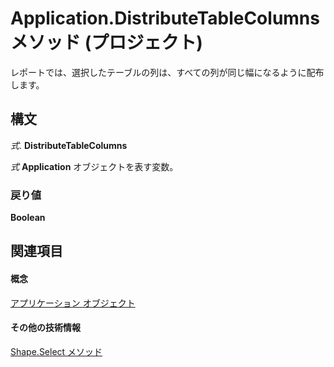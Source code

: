 
# Application.DistributeTableColumns メソッド (プロジェクト)
レポートでは、選択したテーブルの列は、すべての列が同じ幅になるように配布します。

## 構文

 _式_. **DistributeTableColumns**

 _式_ **Application** オブジェクトを表す変数。


### 戻り値

 **Boolean**


## 関連項目


#### 概念


[アプリケーション オブジェクト](8eb91712-7784-a102-38c0-19bb056c27e9.md)
#### その他の技術情報


[Shape.Select メソッド](b96be944-9388-cecc-2c3f-ec25e9f96aec.md)